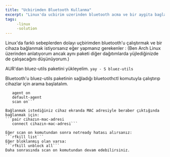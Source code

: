 ```yaml
---
title: "Ucbirimden Bluetooth Kullanma"
excerpt: "Linux'da ucbirim uzerinden bluetooth acma ve bir aygita baglanma"
tags:
     -linux
     -solution
---
```


Linux'da farklı sebeplerden dolayı uçbirimden bluetooth'u çalıştırmak ve bir cihaza bağlanmak istiyorsanız eğer yapmanız gerekenler :
(Ben Arch Linux üzerinden anlatıyorum ancak aynı paketi diğer dağıtımlarda yüjlediğinizde de çalışacağını düşünüyorum.) 


AUR'dan bluez-utils paketini yükleyelim. 
``` yay - S bluez-utils ```

Bluetooth'u bluez-utils paketinin sağladığı bluetoothctl komutuyla çalıştırıp cihazlar için arama başlatalım.
```power on
   agent on
   default-agent
   scan on```

Bağlanmak istediğiniz cihaz ekranda MAC adresiyle beraber çıktığında bağlanmak için:
```pair cihazın-mac-adresi
   connect cihazın-mac-adresi```

Eğer scan on komutundan sonra notready hatası alırsanız:
```rfkill list```
Eğer bloklanmış olan varsa:
```rfkill unblock all```
Daha sonrasında scan on komutundan devam edebilirsiniz. 
